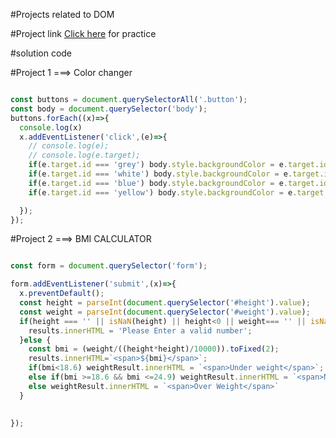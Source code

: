 #Projects related to DOM

#Project link
[Click here](https://stackblitz.com/edit/dom-project-chaiaurcode?file=index.html) for practice


#solution code

#Project 1 ===> Color changer

```javascript

const buttons = document.querySelectorAll('.button');
const body = document.querySelector('body');
buttons.forEach((x)=>{
  console.log(x)
  x.addEventListener('click',(e)=>{
    // console.log(e);
    // console.log(e.target);
    if(e.target.id === 'grey') body.style.backgroundColor = e.target.id;
    if(e.target.id === 'white') body.style.backgroundColor = e.target.id;
    if(e.target.id === 'blue') body.style.backgroundColor = e.target.id;
    if(e.target.id === 'yellow') body.style.backgroundColor = e.target.id;

  });
});


```

#Project 2 ===> BMI CALCULATOR

```javascript

const form = document.querySelector('form');

form.addEventListener('submit',(x)=>{
  x.preventDefault();
  const height = parseInt(document.querySelector('#height').value);
  const weight = parseInt(document.querySelector('#weight').value);
  if(height === '' || isNaN(height) || height<0 || weight=== '' || isNaN(weight) ||weight<0) {
    results.innerHTML = 'Please Enter a valid number';
  }else {
    const bmi = (weight/((height*height)/10000)).toFixed(2);
    results.innerHTML=`<span>${bmi}</span>`;
    if(bmi<18.6) weightResult.innerHTML = `<span>Under weight</span>`;
    else if(bmi >=18.6 && bmi <=24.9) weightResult.innerHTML = `<span>Normal Weight</span>`;
    else weightResult.innerHTML = `<span>Over Weight</span>`
  }

  
});


```


